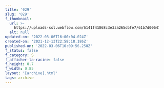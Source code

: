 ```yaml
---
title: '029'
slug: '029'
f_thumbnail:
  url: >-
    https://uploads-ssl.webflow.com/6141f41868c3e33a265cbfe7/61b7d006478ad89f2c4611d8_029.jpg
  alt: null
updated-on: '2022-03-06T16:00:04.024Z'
created-on: '2021-12-13T22:58:18.186Z'
published-on: '2022-03-06T16:09:56.250Z'
f_status: false
f_category: S
f_afficher-la-racine: false
f_height: 0.7
f_width: 0.85
layout: '[archive].html'
tags: archive
---
```



